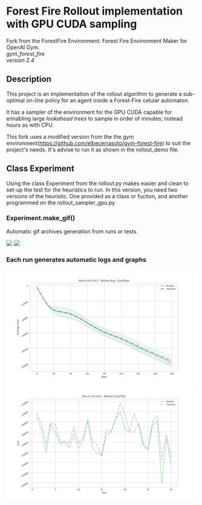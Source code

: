 # Forest Fire Rollout implementation with GPU CUDA sampling
Fork from the ForestFire Environment:
	Forest Fire Environment Maker for OpenAI Gym.<br>
	*gym_forest_fire*<br>
	*version 2.4*

## Description
This project is an implementation of the rollout algorithm to generate a sub-optimal on-line policy for an agent inside a Forest-Fire celular automaton.

It has a sampler of the environment for the GPU CUDA capable for ennabling large *lookahead trees* to sample in order of minutes; instead hours as with CPU.

This fork uses a modified version from the the gym environment(https://github.com/elbecerrasoto/gym-forest-fire) to suit the project's needs. It's advise to run it as shown in the rollout_demo file.

## Class Experiment
Using the class Experiment from the rollout.py makes easier and clean to set-up the test for the heuristics to run. In this version, you need two versions of the heuristic. One provided as a class or fuction, and another programmed on the rollout_sampler_gpu.py
### Experiment.make_gif()
Automatic gif archives generation from runs or tests.

![](pics/run_rollout_0.gif)
![](pics/run_heuristic_0.gif)


### Each run generates automatic logs and graphs

![](pics/a_graph.png)
![](pics/a_second_graph.png)



